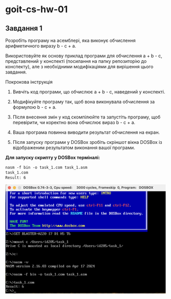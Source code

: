 # goit-cs-hw-01

## Завдання 1

Розробіть програму на асемблері, яка виконує обчислення арифметичного виразу b - c + a.

Використовуйте як основу приклад програми для обчислення a + b - c, представлений у конспекті (посилання на папку репозиторію до конспекту), але з необхідними модифікаціями для вирішення цього завдання.


Покрокова інструкція

1. Вивчіть код програми, що обчислює a + b - c, наведений у конспекті.

2. Модифікуйте програму так, щоб вона виконувала обчислення за формулою b - c + a.

3. Після внесення змін у код скомпілюйте та запустіть програму, щоб перевірити, чи коректно вона обчислює вираз b - c + a.

4. Ваша програма повинна виводити результат обчислення на екран.

5. Після запуску програми у DOSBox зробіть скріншот вікна DOSBox із відображеним результатом виконання вашої програми.


**Для запуску скрипту у DOSBox терміналі:**
```
nasm -f bin -o task_1.com task_1.asm
task_1.com
Result: 6
```

![image info](DOSBox.png)